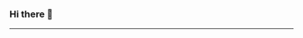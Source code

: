 ### Hi there 👋
---
[](https://github-readme-stats.vercel.app/api?username=MehrdadR-de)
---
[](https://github-readme-stats.vercel.app/api?username=MehrdadR-de&show_icons=true&theme=radical)
<!--
**MehrdadR-de/MehrdadR-de** is a ✨ _special_ ✨ repository because its `README.md` (this file) appears on your GitHub profile.

Here are some ideas to get you started:

- 🔭 I’m currently working on ...
- 🌱 I’m currently learning ...
- 👯 I’m looking to collaborate on ...
- 🤔 I’m looking for help with ...
- 💬 Ask me about ...
- 📫 How to reach me: ...
- 😄 Pronouns: ...
- ⚡ Fun fact: ...
-->
